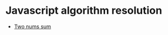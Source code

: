 # Javascript algorithm resolution 




- [Two nums sum](https://github.com/eltoncampos1/-Algorithms-questions/tree/main/two-nums-sum)
